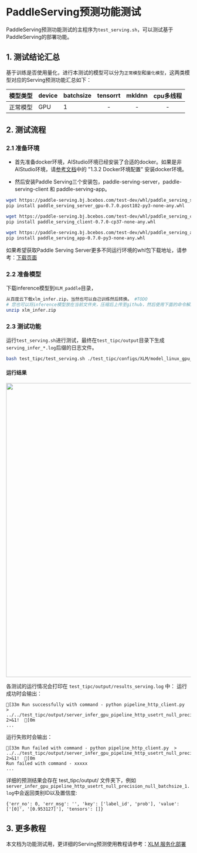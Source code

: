 # PaddleServing预测功能测试

PaddleServing预测功能测试的主程序为`test_serving.sh`，可以测试基于PaddleServing的部署功能。

## 1. 测试结论汇总

基于训练是否使用量化，进行本测试的模型可以分为`正常模型`和`量化模型`，这两类模型对应的Serving预测功能汇总如下：

| 模型类型 |device | batchsize | tensorrt | mkldnn | cpu多线程 |
|  ----   |  ---- |   ----   |  :----:  |   :----:   |  :----:  |
| 正常模型 | GPU | 1 | - | - | - |

## 2. 测试流程

### 2.1 准备环境

* 首先准备docker环境，AIStudio环境已经安装了合适的docker。如果是非AIStudio环境，请[参考文档](https://github.com/PaddlePaddle/PaddleOCR/blob/release/2.3/doc/doc_ch/environment.md)中的 "1.3.2 Docker环境配置" 安装docker环境。

* 然后安装Paddle Serving三个安装包，paddle-serving-server，paddle-serving-client 和 paddle-serving-app。

```bash
wget https://paddle-serving.bj.bcebos.com/test-dev/whl/paddle_serving_server_gpu-0.7.0.post102-py3-none-any.whl
pip install paddle_serving_server_gpu-0.7.0.post102-py3-none-any.whl

wget https://paddle-serving.bj.bcebos.com/test-dev/whl/paddle_serving_client-0.7.0-cp37-none-any.whl
pip install paddle_serving_client-0.7.0-cp37-none-any.whl

wget https://paddle-serving.bj.bcebos.com/test-dev/whl/paddle_serving_app-0.7.0-py3-none-any.whl
pip install paddle_serving_app-0.7.0-py3-none-any.whl
```

如果希望获取Paddle Serving Server更多不同运行环境的whl包下载地址，请参考：[下载页面](https://github.com/PaddlePaddle/Serving/blob/v0.7.0/doc/Latest_Packages_CN.md)


### 2.2 准备模型

下载inference模型到`XLM_paddle`目录，

```bash
从百度云下载xlm_infer.zip，当然也可以自己训练然后转换。 #TODO
# 您也可以将inference模型放在当前文件夹，压缩后上传至github，然后使用下面的命令解压
unzip xlm_infer.zip
```

### 2.3 测试功能

运行`test_serving.sh`进行测试，最终在`test_tipc/output`目录下生成`serving_infer_*.log`后缀的日志文件。

```bash
bash test_tipc/test_serving.sh ./test_tipc/configs/XLM/model_linux_gpu_normal_normal_serving_python_linux_gpu_cpu.txt
```  

#### 运行结果

<div align="center">
    <img src="./tipc_serving.png" width=800">
</div>

各测试的运行情况会打印在 `test_tipc/output/results_serving.log` 中：
运行成功时会输出：

```
[33m Run successfully with command - python pipeline_http_client.py  > ../../test_tipc/output/server_infer_gpu_pipeline_http_usetrt_null_precision_null_batchsize_1.log 2>&1!  [0m
...
```

运行失败时会输出：

```
[33m Run failed with command - python pipeline_http_client.py  > ../../test_tipc/output/server_infer_gpu_pipeline_http_usetrt_null_precision_null_batchsize_1.log 2>&1!  [0m
Run failed with command - xxxxx
...
```

详细的预测结果会存在 test_tipc/output/ 文件夹下，例如`server_infer_gpu_pipeline_http_usetrt_null_precision_null_batchsize_1.log`中会返回类别ID以及置信度:

```
{'err_no': 0, 'err_msg': '', 'key': ['label_id', 'prob'], 'value': ['[0]', '[0.953127]'], 'tensors': []}
```

## 3. 更多教程

本文档为功能测试用，更详细的Serving预测使用教程请参考：[XLM 服务化部署](../../deploy/serving/README.md)  
